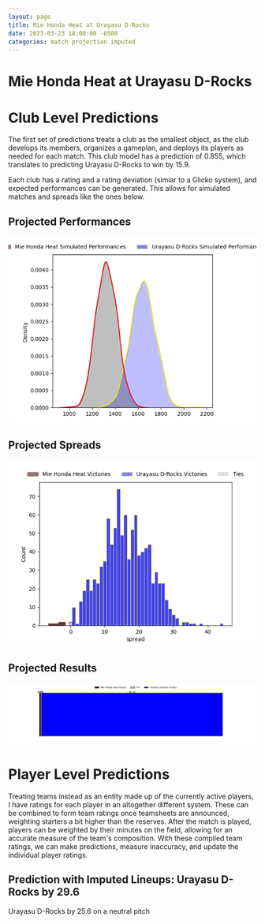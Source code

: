 ```yaml
---  
layout: page  
title: Mie Honda Heat at Urayasu D-Rocks  
date: 2023-03-23 18:00:00 -0500  
categories: match projection imputed  
---
```

# Mie Honda Heat at Urayasu D-Rocks

# Club Level Predictions


The first set of predictions treats a club as the smallest object, as the club develops its members, organizes a gameplan, and deploys its players as needed for each match. This club model has a prediction of 0.855, which translates to predicting Urayasu D-Rocks to win by 15.9.

Each club has a rating and a rating deviation (simiar to a Glicko system), and expected performances can be generated. This allows for simulated matches and spreads like the ones below.
## Projected Performances


![Projected Performances](plots/performances_2023-03-23-UrayasuD-Rocks-MieHondaHeat.png)
## Projected Spreads


![Projected Spreads](plots/spreads_2023-03-23-UrayasuD-Rocks-MieHondaHeat.png)
## Projected Results


![Projected Results](plots/resultbar_2023-03-23-UrayasuD-Rocks-MieHondaHeat.png)
# Player Level Predictions


Treating teams instead as an entity made up of the currently active players, I have ratings for each player in an altogether different system. These can be combined to form team ratings once teamsheets are announced, weighting starters a bit higher than the reserves. After the match is played, players can be weighted by their minutes on the field, allowing for an accurate measure of the team's composition. With these compiled team ratings, we can make predictions, measure inaccuracy, and update the individual player ratings.
## Prediction with Imputed Lineups: Urayasu D-Rocks by 29.6


Urayasu D-Rocks by 25.6 on a neutral pitch

